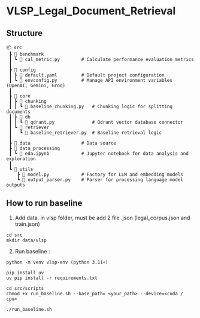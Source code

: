 # VLSP_Legal_Document_Retrieval

## Structure 
```
📦 src
 ┣ 📂 benchmark
 ┃ ┗ 📜 cal_metric.py        # Calculate performance evaluation metrics
 ┃
 ┣ 📂 config
 ┃ ┣ 📜 default.yaml         # Default project configuration
 ┃ ┗ 📜 envconfig.py         # Manage API environment variables (OpenAI, Gemini, Groq)
 ┃
 ┣ 📂 core
 ┃ ┣ 📂 chunking
 ┃ ┃ ┗ 📜 baseline_chunking.py   # Chunking logic for splitting documents
 ┃ ┣ 📂 db
 ┃ ┃ ┗ 📜 qdrant.py              # Qdrant vector database connector
 ┃ ┗ 📂 retriever
 ┃   ┗ 📜 baseline_retriever.py  # Baseline retrieval logic
 ┃
 ┣ 📂 data                   # Data source 
 ┣ 📂 data_processing
 ┃ ┗ 📜 eda.ipynb            # Jupyter notebook for data analysis and exploration
 ┃
 ┗ 📂 utils
    ┣ 📜 model.py            # Factory for LLM and embedding models
    ┗ 📜 output_parser.py    # Parser for processing language model outputs
```


## How to run baseline 


1. Add data. in vlsp folder, must be add 2 file .json (legal_corpus.json and train.json)
```
cd src
mkdir data/vlsp 
```


2. Run baseline : 
```
python -m venv vlsp-env (python 3.11+)

pip install uv 
uv pip install -r requirements.txt

cd src/scripts 
chmod +x run_baseline.sh --base_path= <your_path> --device=<cuda / cpu>

./run_baseline.sh
```


